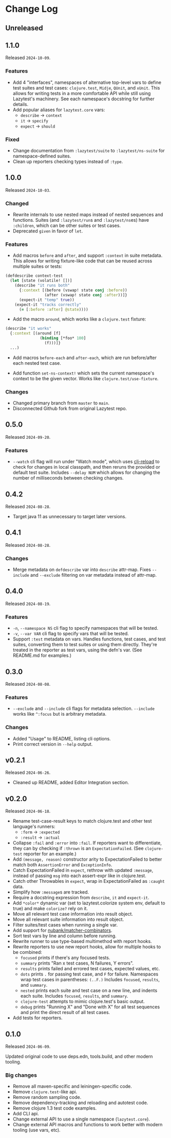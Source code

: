 # Change Log

## Unreleased

## 1.1.0

Released `2024-10-09`.

### Features

- Add 4 "interfaces", namespaces of alternative top-level vars to define test suites and test cases: `clojure.test`, `Midje`, `QUnit`, and `xUnit`. This allows for writing tests in a more comfortable API while still using Lazytest's machinery. See each namespace's docstring for further details.
- Add popular aliases for `lazytest.core` vars:
    - `describe` -> `context`
    - `it` -> `specify`
    - `expect` -> `should`

### Fixed

- Change documentation from `:lazytest/suite` to `:lazytest/ns-suite` for namespace-defined suites.
- Clean up reporters checking types instead of `:type`.

## 1.0.0

Released `2024-10-03`.

### Changed

- Rewrite internals to use nested maps instead of nested sequences and functions. Suites (and `:lazytest/run`s and `:lazytest/ns`es) have `:children`, which can be other suites or test cases.
- Deprecated `given` in favor of `let`.

### Features

- Add macros `before` and `after`, and support `:context` in suite metadata. This allows for writing fixture-like code that can be reused across multiple suites or tests:

```clojure
(defdescribe context-test
  (let [state (volatile! [])]
    (describe "it runs both"
      {:context [(before (vswap! state conj :before))
                 (after (vswap! state conj :after))]}
      (expect-it "temp" true))
    (expect-it "tracks correctly"
      (= [:before :after] @state))))
```

- Add the macro `around`, which works like a `clojure.test` fixture:

```clojure
(describe "it works"
  {:context [(around [f]
               (binding [*foo* 100]
                 (f)))]}
  ...)
```

- Add macros `before-each` and `after-each`, which are run before/after each nested test case.

- Add function `set-ns-context!` which sets the current namespace's context to be the given vector. Works like `clojure.test/use-fixture`.

### Changes

- Changed primary branch from `master` to `main`.
- Disconnected Github fork from original Lazytest repo.

## 0.5.0

Released `2024-09-20`.

### Features

- `--watch` cli flag will run under "Watch mode", which uses [clj-reload](https://github.com/tonsky/clj-reload) to check for changes in local classpath, and then reruns the provided or default test suite. Includes `--delay NUM` which allows for changing the number of milliseconds between checking changes.

## 0.4.2

Released `2024-08-28`.

- Target java 11 as unnecessary to target later versions.

## 0.4.1

Released `2024-08-28`.

### Changes

- Merge metadata on `defdescribe` var into `describe` attr-map. Fixes `--include` and `--exclude` filtering on var metadata instead of attr-map.

## 0.4.0

Released `2024-08-19`.

### Features

- `-n`, `--namespace NS` cli flag to specify namespaces that will be tested.
- `-v`, `--var VAR` cli flag to specify vars that will be tested.
- Support `:test` metadata on vars. Handles functions, test cases, and test suites, converting them to test suites or using them directly. They're treated in the reporter as test vars, using the defn's var. (See README.md for examples.)

## 0.3.0

Released `2024-08-08`.

### Features

- `--exclude` and `--include` cli flags for metadata selection. `--include` works like `^:focus` but is arbitrary metadata.

### Changes

- Added "Usage" to README, listing cli options.
- Print correct version in `--help` output.

## v0.2.1

Released `2024-06-26`.

- Cleaned up README, added Editor Integration section.

## v0.2.0

Released `2024-06-18`.

- Rename test-case-result keys to match clojure.test and other test language's runners:
  * `:form` -> `:expected`
  * `:result` -> `:actual`
- Collapse `:fail` and `:error` into `:fail`. If reporters want to differentiate, they can by checking if `:thrown` is an `ExpectationFailed`. (See `clojure-test` reporter for an example.)
- Add `(message, reason)` constructor arity to ExpectationFailed to better match both `AssertionError` and `ExceptionInfo`.
- Catch ExpectationFailed in `expect`, rethrow with updated `:message`, instead of passing `msg` into each assert-expr like in clojure.test.
- Catch other Throwables in `expect`, wrap in ExpectationFailed as `:caught` data.
- Simplify how `:message`s are tracked.
- Require a docstring expression from `describe`, `it` and `expect-it`.
- Add `*color*` dynamic var (set to lazytest.colorize system env, default to true) and make `colorize?` rely on it.
- Move all relevant test case information into result object.
- Move all relevant suite information into result object.
- Filter suites/test cases when running a single var.
- Add support for [nubank/matcher-combinators](https://github.com/nubank/matcher-combinators).
- Sort test vars by line and column before running.
- Rewrite runner to use type-based multimethod with report hooks.
- Rewrite reporters to use new report hooks, allow for multiple hooks to be combined:
  * `focused` prints if there's any focused tests.
  * `summary` prints "Ran x test cases, N failures, Y errors".
  * `results` prints failed and errored test cases, expected values, etc.
  * `dots` prints `.` for passing test case, and `F` for failure. Namespaces wrap test cases in parentheses: `(..F.)` Includes `focused`, `results`, and `summary`.
  * `nested` prints each suite and test case on a new line, and indents each suite. Includes `focused`, `results`, and `summary`.
  * `clojure-test` attempts to mimic clojure.test's basic output.
  * `debug` prints "Running X" and "Done with X" for all test sequences and print the direct result of all test cases.
- Add tests for reporters.

## 0.1.0

Released `2024-06-09`.

Updated original code to use deps.edn, tools.build, and other modern tooling.

### Big changes

* Remove all maven-specific and leiningen-specific code.
* Remove `clojure.test`-like api.
* Remove random sampling code.
* Remove dependency-tracking and reloading and autotest code.
* Remove clojure 1.3 test code examples.
* Add CLI api.
* Change external API to use a single namespace (`lazytest.core`).
* Change external API macros and functions to work better with modern tooling (use vars, etc).
